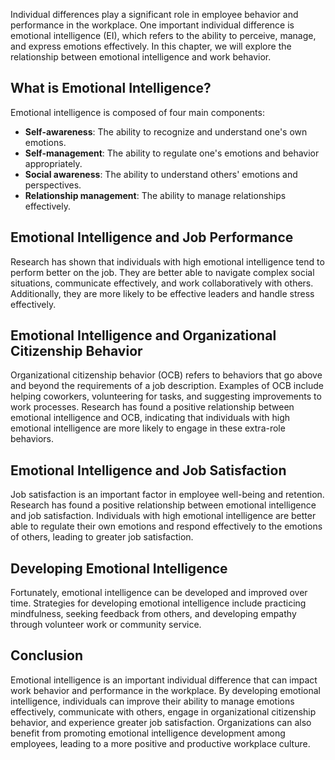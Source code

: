 
Individual differences play a significant role in employee behavior and performance in the workplace. One important individual difference is emotional intelligence (EI), which refers to the ability to perceive, manage, and express emotions effectively. In this chapter, we will explore the relationship between emotional intelligence and work behavior.

What is Emotional Intelligence?
-------------------------------

Emotional intelligence is composed of four main components:

* **Self-awareness**: The ability to recognize and understand one's own emotions.
* **Self-management**: The ability to regulate one's emotions and behavior appropriately.
* **Social awareness**: The ability to understand others' emotions and perspectives.
* **Relationship management**: The ability to manage relationships effectively.

Emotional Intelligence and Job Performance
------------------------------------------

Research has shown that individuals with high emotional intelligence tend to perform better on the job. They are better able to navigate complex social situations, communicate effectively, and work collaboratively with others. Additionally, they are more likely to be effective leaders and handle stress effectively.

Emotional Intelligence and Organizational Citizenship Behavior
--------------------------------------------------------------

Organizational citizenship behavior (OCB) refers to behaviors that go above and beyond the requirements of a job description. Examples of OCB include helping coworkers, volunteering for tasks, and suggesting improvements to work processes. Research has found a positive relationship between emotional intelligence and OCB, indicating that individuals with high emotional intelligence are more likely to engage in these extra-role behaviors.

Emotional Intelligence and Job Satisfaction
-------------------------------------------

Job satisfaction is an important factor in employee well-being and retention. Research has found a positive relationship between emotional intelligence and job satisfaction. Individuals with high emotional intelligence are better able to regulate their own emotions and respond effectively to the emotions of others, leading to greater job satisfaction.

Developing Emotional Intelligence
---------------------------------

Fortunately, emotional intelligence can be developed and improved over time. Strategies for developing emotional intelligence include practicing mindfulness, seeking feedback from others, and developing empathy through volunteer work or community service.

Conclusion
----------

Emotional intelligence is an important individual difference that can impact work behavior and performance in the workplace. By developing emotional intelligence, individuals can improve their ability to manage emotions effectively, communicate with others, engage in organizational citizenship behavior, and experience greater job satisfaction. Organizations can also benefit from promoting emotional intelligence development among employees, leading to a more positive and productive workplace culture.
